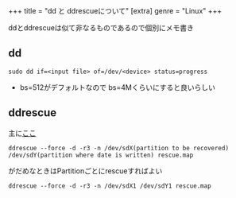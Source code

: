 +++
title = "dd と ddrescueについて"
[extra]
genre = "Linux"
+++

ddとddrescueは似て非なるものであるので個別にメモ書き

## dd
`sudo dd if=<input file> of=/dev/<device> status=progress`
- bs=512がデフォルトなので bs=4Mくらいにすると良いらしい

## ddrescue
主に[ここ](https://wiki.archlinux.jp/index.php/ディスクのクローン)

`ddrescue --force -d -r3 -n /dev/sdX(partition to be recovered) /dev/sdY(partition where date is written) rescue.map`

がだめなときはPartitionごとにrescueすればよい

`ddrescue --force -d -r3 -n /dev/sdX1 /dev/sdY1 rescue.map`

